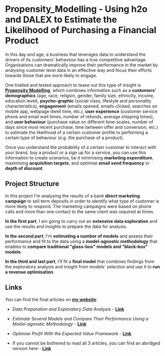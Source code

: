 # Propensity_Modelling - Using h2o and DALEX to Estimate the Likelihood of Purchasing a Financial Product

In this day and age, a business that leverages data to understand the drivers of its customers' behaviour has a true competitive advantage. Organisations can dramatically improve their performance in the market by analysing customer level data in an effective way and focus their efforts towards those that are more likely to engage. 

One trialled and tested approach to tease out this type of insight is [__Propensity Modelling__](https://en.wikipedia.org/wiki/Predictive_modelling), which combines information such as a __customers’ demographics__ (age, race, religion, gender, family size, ethnicity, income, education level), __psycho-graphic__ (social class, lifestyle and personality characteristics), __engagement__ (emails opened, emails clicked, searches on mobile app, webpage dwell time, etc.), __user experience__ (customer service phone and email wait times, number of refunds, average shipping times), and __user behaviour__ (purchase value on different time-scales, number of days since most recent purchase, time between offer and conversion, etc.) to estimate the likelihood of a certain customer profile to performing a certain type of behaviour (e.g. the purchase of a product).

Once you understand the probability of a certain customer to interact with your brand, buy a product or a sign up for a service, you can use this information to create scenarios, be it minimising __marketing expenditure__, maximising __acquisition targets__, and optimise __email send frequency__ or __depth of discount__.

## Project Structure

In this project I'm analysing the results of a bank __direct marketing campaign__ to sell term deposits in order to identify what type of customer is more likely to respond. The marketing campaigns were based on phone calls and more than one contact to the same client was required at times. 

__In the first part__, I am going to carry out an __extensive data exploration__ and use the results and insights to prepare the data for analysis. 

__In the second part__, I'm __estimating a number of models__ and assess their performance and fit to the data using a __model-agnostic methodology__ that enables to __compare traditional "glass-box" models and "black-box" models__. 

__In the third and last part__, I'll fit a __final model__ that combines findings from the exploratory analysis and insight from models' selection and use it to __run a revenue optimisation__. 

## Links

You can find the final articles on [__my website__](https://diegousai.io/):

* _Data Preparation and Exploratory Data Analysis_ - [__Link__](https://diegousai.io/2020/01/propensity-modelling-data-preparation/)

* _Estimate Several Models and Compare Their Performance Using a Model-agnostic Methodology_ - [__Link__](https://diegousai.io/2020/02/propensity-modelling-estimate-compare-models/)

* _Optimise Profit With the Expected Value Framework_ - [__Link__](https://diegousai.io/2020/03/propensity-modelling-profit-optimisation/)

* If you cannot be bothered to read all 3 articles, you can find an abridged version here - [__Link__](https://diegousai.io/2020/05/propensity-modelling-abridged/)




